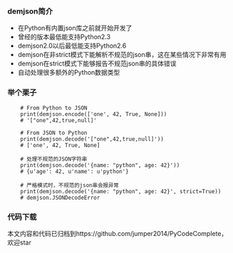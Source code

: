 ### demjson简介
- 在Python有内置json库之前就开始开发了
- 曾经的版本最低能支持Python2.3
- demjson2.0以后最低能支持Python2.6
- demjson在非strict模式下能解析不规范的json串，这在某些情况下非常有用
- demjson在strict模式下能够报告不规范json串的具体错误
- 自动处理很多额外的Python数据类型

### 举个栗子
```
    # From Python to JSON
    print(demjson.encode(['one', 42, True, None]))
    # '["one",42,true,null]'

    # From JSON to Python
    print(demjson.decode('["one",42,true,null]'))
    # ['one', 42, True, None]

    # 处理不规范的JSON字符串
    print(demjson.decode('{name: "python", age: 42}'))
    # {u'age': 42, u'name': u'python'}

    # 严格模式时，不规范的json串会报异常
    print(demjson.decode('{name: "python", age: 42}', strict=True))
    # demjson.JSONDecodeError
```

### 代码下载
本文内容和代码已归档到https://github.com/jumper2014/PyCodeComplete，欢迎star